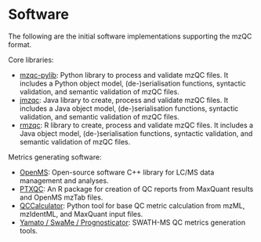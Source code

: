 # Software

The following are the initial software implementations supporting the mzQC
format.

Core libraries:

- [mzqc-pylib](https://github.com/bigbio/mzqc-pylib): Python library to process
and validate mzQC files. It includes a Python object model, (de-)serialisation
functions, syntactic validation, and semantic validation of mzQC files.
- [jmzqc](https://github.com/lifs-tools/jmzqc): Java library to create, process
and validate mzQC files. It includes a Java object model, (de-)serialisation
functions, syntactic validation, and semantic validation of mzQC files.
- [rmzqc](TODO): R library to create, process
and validate mzQC files. It includes a Java object model, (de-)serialisation
functions, syntactic validation, and semantic validation of mzQC files.

Metrics generating software:

- [OpenMS](https://github.com/OpenMS/OpenMS): Open-source software C++ library
for LC/MS data management and analyses.
- [PTXQC](https://github.com/cbielow/PTXQC): An R package for creation of QC
reports from MaxQuant results and OpenMS mzTab files.
- [QCCalculator](https://github.com/bigbio/qccalculator): Python tool for base
QC metric calculation from mzML, mzIdentML, and MaxQuant input files.
- [Yamato / SwaMe / Prognosticator](https://github.com/PaulBrack/Yamato):
SWATH-MS QC metrics generation tools.
